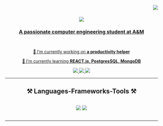 <img align="right" src="https://visitor-badge.laobi.icu/badge?page_id=rhythm182.rhythm182" />

<h1 align="center">
    <a href= "https://git.io/type-svg">
    <img src="https://readme-typing-svg.herokuapp.com/?font=Righteous&size=35&center=true&vCenter=true&width=500&height=70&duration=4000&lines=Hi+There!+👋;+I'm+Rhythm+Khandelwal!;" />
</h1>

<h3 align="center">A passionate computer engineering student at A&M</h3>

<br/>

<div align="center">
 
 🔭 I’m currently working on **a productivity helper**
 
 🌱 I’m currently learning **REACT.js, PostgresSQL, MongoDB**

 </div>
 
<div align="center"> 
  <a href="mailto:khandelwalrhythm182@gmail.com">
    <img src="https://img.shields.io/badge/Gmail-333333?style=for-the-badge&logo=gmail&logoColor=red" />
  </a>
  <a href="www.linkedin.com/in/rhythm-khandelwal-9a44ba291" target="_blank">
    <img src="https://img.shields.io/badge/LinkedIn-0077B5?style=for-the-badge&logo=linkedin&logoColor=white" target="_blank" />
  </a>
  <a href="https://rhythm182.github.io" target="_blank">
     <img src="https://img.shields.io/badge/Portfolio-FF5722?style=for-the-badge&logo=todoist&logoColor=white" target="_blank" /> 
  </a>
</div>

 <hr/>
 
<h2 align="center">⚒️ Languages-Frameworks-Tools ⚒️</h2>
<br/>
<div align="center">  <!-- add things u have experience with !-->
    <img src="https://skillicons.dev/icons?i=react,atom,mui,html,css,cpp,vscode,github,figma,tailwind,gitlab" />
    <img src="https://skillicons.dev/icons?i=python,java,javascript,typescript,postgres,mongodb,c,java,kotlin,jenkins,bash" /><br>
</div>

<br/>
<hr/>
